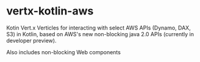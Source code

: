 # vertx-kotlin-aws

Kotin Vert.x Verticles for interacting with select AWS APIs (Dynamo, DAX, S3) in Kotlin, based on AWS's new non-blocking java 2.0 APIs (currently in developer preview).

Also includes non-blocking Web components
